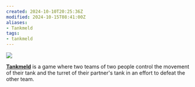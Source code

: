 ```yaml
---
created: 2024-10-10T20:25:36Z
modified: 2024-10-15T08:41:00Z
aliases:
- Tankmeld
tags:
- tankmeld
---
```


![](../blog/201709192200-lava.png)

**[Tankmeld](https://exodrifter.itch.io/tankmeld)** is a game where two teams of two people control the movement of their tank and the turret of their partner's tank in an effort to defeat the other team.
